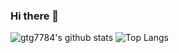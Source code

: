 ### Hi there 👋

<!--
**gtg7784/gtg7784** is a ✨ _special_ ✨ repository because its `README.md` (this file) appears on your GitHub profile.

Here are some ideas to get you started:

- 🔭 I’m currently working on ...
- 🌱 I’m currently learning ...
- 👯 I’m looking to collaborate on ...
- 🤔 I’m looking for help with ...
- 💬 Ask me about ...
- 📫 How to reach me: ...
- 😄 Pronouns: ...
- ⚡ Fun fact: ...
-->


![gtg7784's github stats](https://github-readme-stats.vercel.app/api?username=gtg7784&show_icons=true)
![Top Langs](https://github-readme-stats.vercel.app/api/top-langs/?username=gtg7784)
